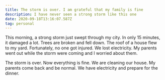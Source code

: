 ```yaml
---
title: The storm is over. I am grateful that my family is fine
description: I have never seen a strong storm like this one
date: 2020-09-18T13:16:07.587Z
tag: personal
---
```

This morning, a strong storm just swept through my city. In only 15 minutes, it damaged a lot. Trees are broken and fell down. The roof of a house flew to my yard. Fortunately, no one got injured. We lost electricity. My parents went out while the storm were coming and I worried about them.

The storm is over. Now everything is fine. We are cleaning our house. My parents come back and be normal. We have electricity and prepare for the dinner.
